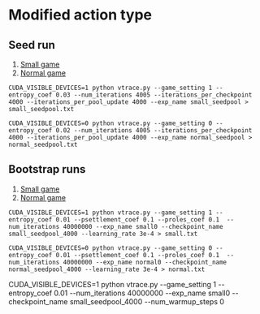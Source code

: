 # Modified action type


## Seed run

1. [Small game](https://wandb.ai/lyuxingjian-na/HighLowTrading/runs/651t02yx)
2. [Normal game](https://wandb.ai/lyuxingjian-na/HighLowTrading/runs/ksfzenbd)

```
CUDA_VISIBLE_DEVICES=1 python vtrace.py --game_setting 1 --entropy_coef 0.03 --num_iterations 4005 --iterations_per_checkpoint 4000 --iterations_per_pool_update 4000 --exp_name small_seedpool > small_seedpool.txt

CUDA_VISIBLE_DEVICES=0 python vtrace.py --game_setting 0 --entropy_coef 0.02 --num_iterations 4005 --iterations_per_checkpoint 4000 --iterations_per_pool_update 4000 --exp_name normal_seedpool > normal_seedpool.txt
```

## Bootstrap runs 

1. [Small game](https://wandb.ai/lyuxingjian-na/HighLowTrading/runs/kc4tdjwr)
2. [Normal game](https://wandb.ai/lyuxingjian-na/HighLowTrading/runs/i8qju8rm)

```
CUDA_VISIBLE_DEVICES=1 python vtrace.py --game_setting 1 --entropy_coef 0.01 --psettlement_coef 0.1 --proles_coef 0.1  --num_iterations 40000000 --exp_name small0 --checkpoint_name small_seedpool_4000 --learning_rate 3e-4 > small.txt

CUDA_VISIBLE_DEVICES=0 python vtrace.py --game_setting 0 --entropy_coef 0.01 --psettlement_coef 0.1 --proles_coef 0.1  --num_iterations 40000000 --exp_name normal0 --checkpoint_name normal_seedpool_4000 --learning_rate 3e-4 > normal.txt
```

CUDA_VISIBLE_DEVICES=1 python vtrace.py --game_setting 1 --entropy_coef 0.01 --num_iterations 40000000 --exp_name small0 --checkpoint_name small_seedpool_4000 --num_warmup_steps 0 